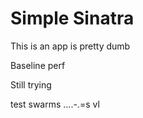 # Simple Sinatra


This is an app is pretty dumb

Baseline perf

Still trying

test swarms
....-.=s
vl

